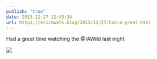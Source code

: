```yaml
---
publish: "true"
date: 2013-12-27 12:49:34
url: https://ericmwalk.blog/2013/12/27/had-a-great.html
---
```


Had a great time watching the @IAWild last night

![](https://ericmwalk.blog/uploads/2022/a290e5edaf.jpg)
